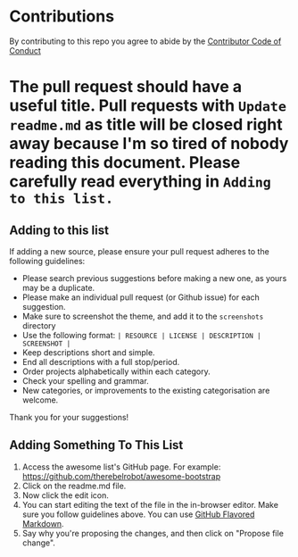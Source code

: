 # Contributions

By contributing to this repo you agree to abide by the [Contributor Code of Conduct](code-of-conduct.md)

# The pull request should have a useful title. Pull requests with `Update readme.md` as title will be closed right away because I'm so tired of nobody reading this document. Please carefully read everything in `Adding to this list.`


## Adding to this list
If adding a new source, please ensure your pull request adheres to the following guidelines:

* Please search previous suggestions before making a new one, as yours may be a duplicate.
* Please make an individual pull request (or Github issue) for each suggestion.
* Make sure to screenshot the theme, and add it to the `screenshots` directory
* Use the following format:  `| RESOURCE | LICENSE | DESCRIPTION | SCREENSHOT |`
* Keep descriptions short and simple.
* End all descriptions with a full stop/period.
* Order projects alphabetically within each category.
* Check your spelling and grammar.
* New categories, or improvements to the existing categorisation are welcome.

Thank you for your suggestions!

## Adding Something To This List

1. Access the awesome list's GitHub page. For example: https://github.com/therebelrobot/awesome-bootstrap
2. Click on the readme.md file.
3. Now click the edit icon.
4. You can start editing the text of the file in the in-browser editor. Make sure you follow guidelines above. You can use [GitHub Flavored Markdown](https://help.github.com/articles/github-flavored-markdown/). 
5. Say why you're proposing the changes, and then click on "Propose file change". 
